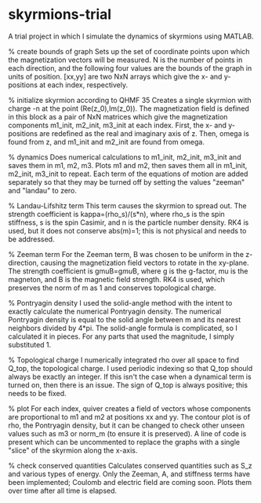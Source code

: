 # skyrmions-trial
A trial project in which I simulate the dynamics of skyrmions using MATLAB.



% create bounds of graph
Sets up the set of coordinate points upon which the magnetization vectors will be measured.
N is the number of points in each direction, and the following four values are the bounds of the graph in units of position.
[xx,yy] are two NxN arrays which give the x- and y-positions at each index, respectively.

% initialize skyrmion according to QHMF 35
Creates a single skyrmion with charge -n at the point (Re(z_0),Im(z_0)).
The magnetization field is defined in this block as a pair of NxN matrices which give the magnetization components m1_init, m2_init, m3_init at each index.
First, the x- and y-positions are redefined as the real and imaginary axis of z. Then, omega is found from z, and m1_init and m2_init are found from omega.

% dynamics
Does numerical calculations to m1_init, m2_init, m3_init and saves them in m1, m2, m3. Plots m1 and m2, then saves them all in m1_init, m2_init, m3_init to repeat.
Each term of the equations of motion are added separately so that they may be turned off by setting the values "zeeman" and "landau" to zero.

% Landau-Lifshitz term
This term causes the skyrmion to spread out.
The strength coefficient is kappa=(rho_s)/(s*n), where rho_s is the spin stiffness, s is the spin Casimir, and n is the particle number density.
RK4 is used, but it does not conserve abs(m)=1; this is not physical and needs to be addressed.

% Zeeman term
For the Zeeman term, B was chosen to be uniform in the z-direction, causing the magnetization field vectors to rotate in the xy-plane.
The strength coefficient is gmuB=g*mu*B, where g is the g-factor, mu is the magneton, and B is the magnetic field strength.
RK4 is used, which preserves the norm of m as 1 and conserves topological charge.

% Pontryagin density
I used the solid-angle method with the intent to exactly calculate the numerical Pontryagin density.
The numerical Pontryagin density is equal to the solid angle between m and its nearest neighbors divided by 4*pi.
The solid-angle formula is complicated, so I calculated it in pieces. For any parts that used the magnitude, I simply substituted 1.

% Topological charge
I numerically integrated rho over all space to find Q_top, the topological charge.
I used periodic indexing so that Q_top should always be exactly an integer. If this isn't the case when a dynamical term is turned on, then there is an issue.
The sign of Q_top is always positive; this needs to be fixed.

% plot
For each index, quiver creates a field of vectors whose components are proportional to m1 and m2 at positions xx and yy.
The contour plot is of rho, the Pontryagin density, but it can be changed to check other unseen values such as m3 or norm_m (to ensure it is preserved).
A line of code is present which can be uncommented to replace the graphs with a single "slice" of the skyrmion along the x-axis.

% check conserved quantities
Calculates conserved quantities such as S_z and various types of energy.
Only the Zeeman, A, and stiffness terms have been implemented; Coulomb and electric field are coming soon.
Plots them over time after all time is elapsed.





